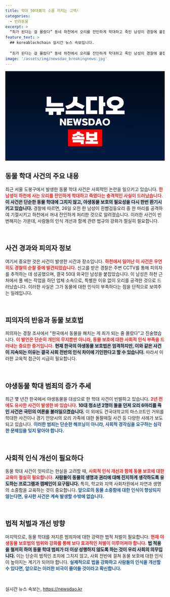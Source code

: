 ```yaml
---
title: 학대 50대男의 소름 끼치는 고백!
categories:
  - 반려동물
excerpt: >
  “죄가 된다는 걸 몰랐다” 동네 하천에서 오리를 잔인하게 학대하고 죽인 남성이 경찰에 붙잡혔다. 이 사건은 동물 학대 범죄가 끊이지 않는 현실을 다시 한번 일깨운다. 클릭하고 사건의 전말을 확인해보세요!
feature_text: >
  ## koreablockchain 실시간 뉴스 속보입니다.

  “죄가 된다는 걸 몰랐다” 동네 하천에서 오리를 잔인하게 학대하고 죽인 남성이 경찰에 붙잡혔다. 이 사건은 동물 학대 범죄가 끊이지 않는 현실을 다시 한번 일깨운다. 클릭하고 사건의 전말을 확인해보세요!
image: '/assets/img/newsdao_breakingnews.jpg'
---
```


<p><img src="/assets/img/newsdao_breakingnews.jpg" alt="koreablockchain 속보" /></p>

<h2 data-ke-size="size26">동물 학대 사건의 주요 내용</h2>

<p data-ke-size="size16">최근 서울 도봉구에서 발생한 동물 학대 사건은 사회적인 논란을 일으키고 있습니다. <b><span style="color: #ee2323;">한 남성이 하천에 사는 오리를 잔인하게 학대하고 죽였다는 충격적인 사실이 드러났습니다.</span></b> <b><span style="background-color: #21538527;">이 사건은 단순한 동물 학대에 그치지 않고, 야생동물 보호의 필요성을 다시 한번 환기시키고 있습니다.</span></b> 경찰에 따르면, 26일 오전 한 남성이 흰뺨검둥오리 중 한 마리를 공격하여 기절시키고 하천에서 꺼내 잔인하게 처리한 것으로 알려졌습니다. 이러한 사건이 빈번해지는 가운데, 사람들의 인식 개선과 함께 관련 법규의 강화가 절실히 필요합니다.</p>

<p data-ke-size="size16">&nbsp;</p>

<h2 data-ke-size="size26">사건 경과와 피의자 정보</h2>

<p data-ke-size="size16">여기서 중요한 것은 사건이 발생한 시간과 장소입니다. <b><span style="color: #ee2323;">하천에서 일어난 이 사건은 우연히도 경찰의 순찰 중에 발견되었습니다.</span></b> 신고를 받은 경찰은 주변 CCTV를 통해 피의자를 추적하는 데 성공했으며, 결국 50대 외국인 남성을 붙잡았습니다. 이 남성은 하천 근처에서 풀 베는 작업을 하던 업체 소속으로, 특별한 이유 없이 오리를 공격한 것으로 드러났습니다. 이러한 사실은 그가 동물에 대한 인식이 부족하다는 점을 단적으로 보여주는 일례입니다.</p>

<p data-ke-size="size16">&nbsp;</p>

<h2 data-ke-size="size26">피의자의 반응과 동물 보호법</h2>

<p data-ke-size="size16">피의자는 경찰 조사에서 "한국에서 동물을 해치는 게 죄가 되는 줄 몰랐다"고 진술했습니다. <b><span style="color: #ee2323;">이 발언은 단순히 개인의 무지뿐만 아니라, 동물 보호에 대한 사회적 인식 부족을 드러내는 중요한 증거입니다.</span></b> <b><span style="background-color: #21538527;">현재 한국의 야생동물 보호법은 엄격하지만, 이와 같은 사건이 지속되는 이유는 결국 사회 전반의 인식 차이에 기인한다고 할 수 있습니다.</span></b> 따라서 이러한 교육적 접근이 시급히 필요합니다.</p>

<p data-ke-size="size16">&nbsp;</p>

<h2 data-ke-size="size26">야생동물 학대 범죄의 증가 추세</h2>

<p data-ke-size="size16">최근 몇 년간 한국에서 야생동물을 대상으로 한 학대 사건이 빈발하고 있습니다. <b><span style="color: #ee2323;">2년 전에도 유사한 사건이 발생한 바 있습니다.</span></b> <b><span style="background-color: #21538527;">10대 청소년 2명이 돌을 던져 오리 6마리를 죽인 사건은 국민의 여론을 불러일으켰습니다.</span></b> 이 외에도 건국대학교의 마스코트인 거위를 학대한 사건이나 경기 안양시의 오리 가족에 대한 돌팔매질 사건 등 다양한 사례가 보도되고 있습니다. <b><span style="color: #1a5490;">이러한 범죄는 단순한 해프닝이 아니라, 사회적 경각심을 요구하는 심각한 문제임을 잊지 말아야 합니다.</span></b></p>

<p data-ke-size="size16">&nbsp;</p>

<h2 data-ke-size="size26">사회적 인식 개선이 필요하다</h2>

<p data-ke-size="size16">동물 학대 사건이 잇따르는 현실을 고려할 때, <b><span style="color: #ee2323;">사회적 인식 개선과 함께 동물 보호에 대한 교육이 절실히 필요합니다.</span></b> <b><span style="background-color: #21538527;">사람들이 동물의 생명과 권리에 대해 진지하게 생각하도록 유도하는 프로그램과 캠페인이 요구됩니다.</span></b> 특히, 학교와 지역 사회차원에서 자연과 생명의 소중함을 교육하는 것이 중요합니다. <b><span style="color: #1a5490;">앞으로의 동물 소중함에 대한 인식이 향상되지 않는다면, 유사한 사건은 계속 발생할 수밖에 없습니다.</span></b></p>

<p data-ke-size="size16">&nbsp;</p>

<h2 data-ke-size="size26">법적 처벌과 개선 방향</h2>

<p data-ke-size="size16">마지막으로, 동물 학대를 저지른 범죄자에 대한 강력한 법적 처벌이 필요합니다. <b><span style="color: #ee2323;">현재 야생동물 보호법의 범위와 강화를 통해 보다 효과적인 처벌이 이루어져야 합니다.</span></b> <b><span style="background-color: #21538527;">법 적용을 철저히 하여 동물 학대 범죄가 더 이상 성행하지 않도록 하는 것이 우리 사회의 의무입니다.</span></b> 이는 단순히 법적인 조치에 그치지 않고, 사회 전반에 걸쳐 동물 보호에 대한 인식이 높아지는 계기가 되어야 합니다. <b><span style="color: #1a5490;">실제적으로 법을 강화하고 사람들의 인식을 개선할 수 있다면, 앞으로는 이러한 비극이 줄어들 것이라고 확신합니다.</span></b></p>

<p data-ke-size="size16">&nbsp;</p>
실시간 뉴스 속보는, <a href="https://newsdao.kr" rel="dofollow">https://newsdao.kr</a>


